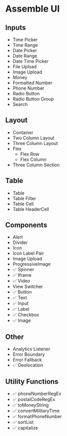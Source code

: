 # Assemble UI

## Inputs
- Time Picker
- Time Range
- Date Picker
- Date Range
- Date Time Picker
- File Upload
- Image Upload
- Money
- Formatted Number
- Phone Number
- Radio Button
- Radio Button Group
- Search

## Layout
- Container
- Two Column Layout
- Three Column Layout
- Flex
  - Flex Row
  - Flex Column
- Three Column Section

## Table
- Table
- Table Filter
- Table Cell
- Table HeaderCell

## Components
- Alert
- Divider
- Icon
- Icon Label Pair
- Image Upload
- ProgressiveImage
- ✅  Spinner
- ✅  Iframe
- ✅  Video
- View Switcher
- ✅  Button
- ✅  Text
- ✅  Input
- ✅  Label
- ✅  Checkbox
- ✅  Image

## Other
- Analytics Listener
- Error Boundary
- Error Fallback
- ✅  Geolocation

## Utility Functions
- ✅  phoneNumberRegEx
- ✅  postalCodeRegEx
- ✅  toMoneyString
- ✅  convertMilitaryTime
- ✅  formatPhoneNumber
- ✅  sortList
- ✅  capitalize
